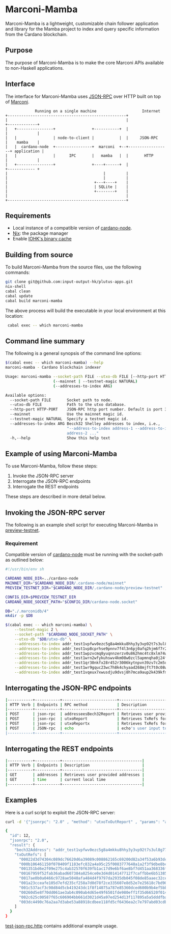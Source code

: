 
# Marconi-Mamba

Marconi-Mamba is a lightweight, customizable chain follower application and library for the Mamba project to index and query specific information from the Cardano blockchain.
## Purpose

The purpose of Marconi-Mamba is to make the core Marconi APIs available to non-Haskell applications.

## Interface

The interface for Marconi-Mamba uses [JSON-RPC](http://www.simple-is-better.org/rpc/#differences-between-1-0-and-2-0) over HTTP built on top of [Marconi](../marconi/README.md).


```
             Running on a single machine                    Internet
+----------------------------------------------------+
|                                                    |                  +-------------+
|   +----------------+                +-----------+  |                  |             |
|   |                | node-to-client |           |  |     JSON-RPC     |    mamba    |
|   |  cardano-node  +----------------+  marconi  +--+------------------+ application |
|   |                |      IPC       |   mamba   |  |       HTTP       |             |
|   +----------------+                +----+------+  |                  +------------ +
|                                          |         |
|                                          |         |
|                                      +---+----+    |
|                                      | SQLite |    |
|                                      +--------+    |
|                                                    |
+----------------------------------------------------+
```

## Requirements
* Local instance of a compatible version of [cardano-node](https://github.com/input-output-hk/plutus-apps/blob/main/cabal.project#L246).
* [Nix](https://nixos.org/download.html): the package manager
* Enable [IOHK's binary cache](https://iohk.zendesk.com/hc/en-us/articles/900000673963-Installing-Nix-on-Linux-distribution-and-setting-up-IOHK-binaries)

## Building from source
To build Marconi-Mamba from the source files, use the following commands: 

``` sh
git clone git@github.com:input-output-hk/plutus-apps.git
nix-shell
cabal clean
cabal update
cabal build marconi-mamba
```

The above process will build the executable in your local environment at this location:

``` sh
 cabal exec -- which marconi-mamba
```

## Command line summary

The following is a general synopsis of the command line options: 

``` sh
$(cabal exec -- which marconi-mamba) --help
marconi-mamba - Cardano blockchain indexer

Usage: marconi-mamba --socket-path FILE --utxo-db FILE [--http-port HTTP-PORT]
                     (--mainnet | --testnet-magic NATURAL)
                     (--addresses-to-index ARG)

Available options:
  --socket-path FILE       Socket path to node.
  --utxo-db FILE           Path to the utxo database.
  --http-port HTTP-PORT    JSON-RPC http port number. Default is port 3000.
  --mainnet                Use the mainnet magic id.
  --testnet-magic NATURAL  Specify a testnet magic id.
  --addresses-to-index ARG Becch32 Shelley addresses to index, i.e.,
                           "--address-to-index address-1 --address-to-index
                           address-2 ..."
  -h,--help                Show this help text
```

## Example of using Marconi-Mamba

To use Marconi-Mamba, follow these steps: 
1. Invoke the JSON-RPC server
2. Interrogate the JSON-RPC endpoints
3. Interrogate the REST endpoints

These steps are described in more detail below. 

## Invoking the JSON-RPC server

The following is an example shell script for executing Marconi-Mamba in [preview-testnet](https://book.world.dev.cardano.org/environments.html#preview-testnet). 

### Requirement

Compatible version of [cardano-node](https://github.com/input-output-hk/plutus-apps/blob/main/cabal.project#L246) must be running with the socket-path as outlined below:

``` sh
#!/usr/bin/env sh

CARDANO_NODE_DIR=../cardano-node
MAINNET_DIR="$CARDANO_NODE_DIR/.cardano-node/mainnet"
PREVIEW_TESTNET_DIR="$CARDANO_NODE_DIR/.cardano-node/preview-testnet"

CONFIG_DIR=$PREVIEW_TESTNET_DIR
CARDANO_NODE_SOCKET_PATH="$CONFIG_DIR/cardano-node.socket"

DB="./.marconidb/4"
mkdir -p $DB

$(cabal exec -- which marconi-mamba) \
    --testnet-magic 2 \
    --socket-path "$CARDANO_NODE_SOCKET_PATH" \
    --utxo-db "$DB/utxo-db" \
    --addresses-to-index addr_test1vpfwv0ezc5g8a4mkku8hhy3y3vp92t7s3ul8g778g5yegsgalc6gc \
    --addresses-to-index addr_test1vp8cprhse9pnnv7f4l3n6pj0afq2hjm6f7r2205dz0583egagfjah \
    --addresses-to-index addr_test1wpzvcmq8yuqnnzerzv0u862hmc4tc8xlm74wtsqmh56tgpc3pvx0f \
    --addresses-to-index addr_test1wrn2wfykuhswv4km08w0zcl5apmnqha0j24fa287vueknasq6t4hc \
    --addresses-to-index addr_test1qr30nkfx28r452r3006kytnpvn39zv7c2m5uqt4zrg35mly35pesdyk43wnxk3edkkw74ak56n4zh67reqjhcfp3mm7qtyekt4 \
    --addresses-to-index addr_test1wr9gquc23wc7h8k4chyaad268mjft7t0c08wqertwms70sc0fvx8w \
    --addresses-to-index addr_test1vqeux7xwusdju9dvsj8h7mca9aup2k439kfmwy773xxc2hcu7zy99
```

## Interrogating the JSON-RPC endpoints

``` sh
|-----------+-----------+------------------------+---------------------------------------------|
| HTTP Verb | Endpoints | RPC method             | Description                                 |
|-----------+-----------+------------------------+---------------------------------------------|
| POST      | json-rpc  | addresseesBech32Report | Retrieves user provided addresses           |
| POST      | json-rpc  | utxoReport             | Retrieves TxRefs for an address             |
| POST      | json-rpc  | utxoReportx            | Retrieves TxRefs for all provided addresses |
| POST      | JSON-rpc  | echo                   | echo's user input to console                |
|-----------+-----------+------------------------+---------------------------------------------|
```

## Interrogating the REST endpoints

``` sh
|-----------+-----------+-----------------------------------|
| HTTP Verb | Endpoints | Description                       |
|-----------+-----------+-----------------------------------|
| GET       | addresses | Retrieves user provided addresses |
| GET       | time      | current local time                |
|-----------+-----------+-----------------------------------|
```

## Examples

Here is a curl script to exploit the JSON-RPC server:

``` sh
curl -d '{"jsonrpc": "2.0" , "method": "utxoTxOutReport" , "params": "addr_test1vpfwv0ezc5g8a4mkku8hhy3y3vp92t7s3ul8g778g5yegsgalc6gc"  , "id": 12}' -H 'Content-Type: application/json' -X POST http://localhost:3000/json-rpc

{
  "id": 12,
  "jsonrpc": "2.0",
  "result": {
    "bech32Address": "addr_test1vpfwv0ezc5g8a4mkku8hhy3y3vp92t7s3ul8g778g5yegsgalc6gc",
    "txOutRefs": [
      "00022d3d74304c089dc76620d6a39089c008862165c69200d82a34f53a6b93dc#0",
      "000b106461150f070409f1183efc832a4a95c25f0083777648a1a2f3f9dbe8bc#0",
      "001351bd6e2f09e275c4ab32570f639fb1ac17d9e6bf6ae8bf7d451aa368336f#0",
      "00167959f52fab36abad607384a8254ce0e3d4d014147712f7caffbbe6b51385#0",
      "0017ae0b0a0466c9728ae5040afa484d4f9797da2935db045f08de85aaec32ce#0",
      "001a23cceafe105d7efd235cf258a7d0d78f2ce335607e8d52e7e25618c7bd90#0",
      "001c537acf3c98d84d5cb419243dc1f8f14075a787e85360dced600b9b4ef5bb#0",
      "00260d5e8f70dd061ae3ab4c090ab4d65e49f6501fde980eff1f35d66520f014#0",
      "002c625c00587f65c606904bb661d3021d45a97ed254d13f117895a5a5dddfba#0",
      "003dc4490c76a2aa7d3abe53a88918cdbee118fd5cf6436ea2c7e797abd03cdb#0"
    ]
  }
}
```

[test-json-rpc.http](./examples/test-json-rpc.http) contains additional example usage.
